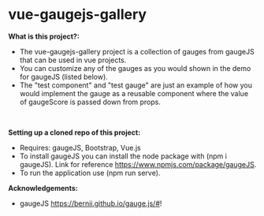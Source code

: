 # vue-gaugejs-gallery

<strong>What is this project?:</strong>

- The vue-gaugejs-gallery project is a collection of gauges from gaugeJS that can be used in vue projects.
- You can customize any of the gauges as you would shown in the demo for gaugeJS (listed below).
- The "test component" and "test gauge" are just an example of how you would implement the gauge as a reusable component 
  where the value of gaugeScore is passed down from props.

<br>

<strong>Setting up a cloned repo of this project:</strong>

- Requires: gaugeJS, Bootstrap, Vue.js
- To install gaugeJS you can install the node package with (npm i gaugeJS). Link for reference https://www.npmjs.com/package/gaugeJS.
- To run the application use (npm run serve).

<strong>Acknowledgements:</strong>

- gaugeJS https://bernii.github.io/gauge.js/#!
